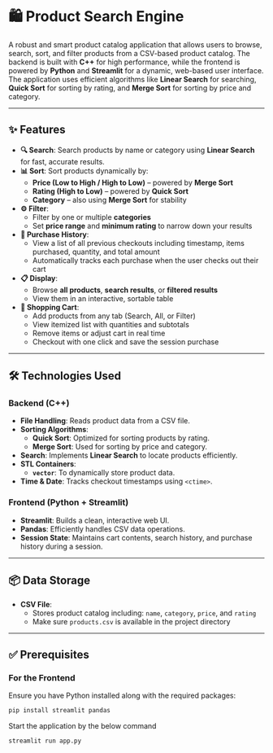 # 🛍️ Product Search Engine

A robust and smart product catalog application that allows users to browse, search, sort, and filter products from a CSV-based product catalog. The backend is built with **C++** for high performance, while the frontend is powered by **Python** and **Streamlit** for a dynamic, web-based user interface. The application uses efficient algorithms like **Linear Search** for searching, **Quick Sort** for sorting by rating, and **Merge Sort** for sorting by price and category.

---

## ✨ Features

- **🔍 Search**: Search products by name or category using **Linear Search** for fast, accurate results.
- **📊 Sort**: Sort products dynamically by:
  - **Price (Low to High / High to Low)** – powered by **Merge Sort**
  - **Rating (High to Low)** – powered by **Quick Sort**
  - **Category** – also using **Merge Sort** for stability
- **⚙️ Filter**:
  - Filter by one or multiple **categories**
  - Set **price range** and **minimum rating** to narrow down your results
- **🧾 Purchase History**:
  - View a list of all previous checkouts including timestamp, items purchased, quantity, and total amount
  - Automatically tracks each purchase when the user checks out their cart
- **📋 Display**:
  - Browse **all products**, **search results**, or **filtered results**
  - View them in an interactive, sortable table
- **🛒 Shopping Cart**:
  - Add products from any tab (Search, All, or Filter)
  - View itemized list with quantities and subtotals
  - Remove items or adjust cart in real time
  - Checkout with one click and save the session purchase

---

## 🛠️ Technologies Used

### Backend (C++)
- **File Handling**: Reads product data from a CSV file.
- **Sorting Algorithms**:
  - **Quick Sort**: Optimized for sorting products by rating.
  - **Merge Sort**: Used for sorting by price and category.
- **Search**: Implements **Linear Search** to locate products efficiently.
- **STL Containers**:
  - **`vector`**: To dynamically store product data.
- **Time & Date**: Tracks checkout timestamps using `<ctime>`.

### Frontend (Python + Streamlit)
- **Streamlit**: Builds a clean, interactive web UI.
- **Pandas**: Efficiently handles CSV data operations.
- **Session State**: Maintains cart contents, search history, and purchase history during a session.

---

## 📦 Data Storage

- **CSV File**: 
  - Stores product catalog including: `name`, `category`, `price`, and `rating`
  - Make sure `products.csv` is available in the project directory

---

## ✅ Prerequisites

### For the Frontend

Ensure you have Python installed along with the required packages:
```bash
pip install streamlit pandas
```

Start the application by the below command
```bash
streamlit run app.py
```
